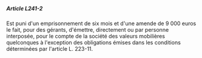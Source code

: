##### Article L241-2

Est puni d'un emprisonnement de six mois et d'une amende de 9 000 euros le fait, pour des gérants, d'émettre, directement ou par personne interposée, pour le compte de la société des valeurs mobilières quelconques à l'exception des obligations émises dans les conditions déterminées par l'article L. 223-11.

